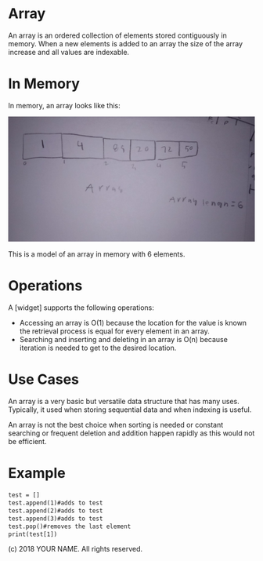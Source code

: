 # Array


An array is an ordered collection of elements stored contiguously in memory.  When a new elements is added to an array the size of the array increase and all values are indexable. 


# In Memory

In memory, an array looks like this:

![](pics/array.png)

This is a model of an array in memory with 6 elements. 

# Operations

A \[widget\] supports the following operations:

* Accessing an array is O(1) because the location for the value is known the retrieval process is equal for every element in an array.  
* Searching and inserting and deleting in an array is O(n) because iteration is needed to get to the desired location.   


# Use Cases

An array is a very basic but versatile data structure that has many uses. Typically, it used when storing sequential data and when indexing is useful.

An array is not the best choice when sorting is needed or constant searching or frequent deletion and addition happen rapidly as this would not be efficient.    

# Example

```
test = []
test.append(1)#adds to test
test.append(2)#adds to test
test.append(3)#adds to test
test.pop()#removes the last element 
print(test[1])

```

(c) 2018 YOUR NAME. All rights reserved.

